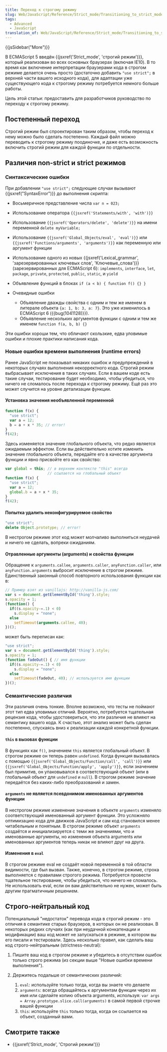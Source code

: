 ```yaml
---
title: Переход к строгому режиму
slug: Web/JavaScript/Reference/Strict_mode/Transitioning_to_strict_mode
tags:
  - Advanced
  - JavaScript
translation_of: Web/JavaScript/Reference/Strict_mode/Transitioning_to_strict_mode
---
```

{{jsSidebar("More")}}

В ECMAScript 5 введён {{jsxref('Strict_mode', 'строгий режим')}}, который реализован во всех основных браузерах (включая IE10). В то время как включение интерпретации браузерами кода в строгом режиме делается очень просто (достаточно добавить `"use strict";` в верхней части вашего исходного кода), для адаптации уже существующего кода к строгому режиму потребуется немного больше работы.

Цель этой статьи: предоставить для разработчиков руководство по переходу к строгому режиму.

## Постепенный переход

Строгий режим был спроектирован таким образом, чтобы переход к нему можно было сделать постепенно. Каждый файл можно переводить к строгому режиму поодиночке, и даже есть возможность включить строгий режим для каждой функции по отдельности.

## Различия non-strict и strict режимов

### Синтаксические ошибки

При добавлении `"use strict";` следующие случаи вызывают {{jsxref("SyntaxError")}} до выполнения скрипта:

- Восьмеричное представление числа `var n = 023;`
- Использование оператора `{{jsxref('Statements/with', 'with')}}`
- Использование `{{jsxref('Operators/delete', 'delete')}}` на имени переменной `delete myVariable;`
- Использование `{{jsxref('Global_Objects/eval', 'eval')}}` или `{{jsxref('Functions/arguments', 'arguments')}}` как переменную или аргумент функции
- Использование одного из новых {{jsxref('Lexical_grammar', 'зарезервированных ключевых слов', 'Ключевые_слова')}} (зарезервированных для ECMAScript 6): `implements`, `interface`, `let`, `package`, `private`, `protected`, `public`, `static`, и `yield`
- Объявление функций в блоках `if (a < b) { function f() {} }`
- Очевидные ошибки

  - Объявление дважды свойства с одним и тем же именем в литерале объекта `{a: 1, b: 3, a: 7}`. Это уже изменилось в ECMAScript 6 ({{bug(1041128)}}).
  - Объявление нескольких аргументов функции с одним и тем же именем `function f(a, b, b) {}`

Эти ошибки хороши тем, что обличают скользкие, едва уловимые ошибки и плохие практики написания кода.

### Новые ошибки времени выполнения (runtime errors)

Ранее JavaScript не показывал никаких ошибок и предупреждений в некоторых случаях выполнения некорректного кода. Строгий режим выбрасывает исключения в таких случаях. Если в вашем коде есть такие случаи, тестирование будет необходимо, чтобы убедиться, что ничего не сломалось после перехода к строгому режиму. Ещё раз это может случится на уровне детализации функции.

#### Установка значения необъявленной переменной

```js
function f(x) {
  "use strict";
  var a = 12;
  b = a + x * 35; // error!
}
f(42);
```

Здесь изменяется значение глобального объекта, что редко является ожидаемым эффектом. Если вы действительно хотите изменить значение глобального объекта, передайте его в качестве аргумента функции и явно присвойте его как свойство:

```js
var global = this; // в верхнем контексте "this" всегда
                   // ссылается на глобальный объект
function f(x) {
  "use strict";
  var a = 12;
  global.b = a + x * 35;
}
f(42);
```

#### Попытка удалить неконфигурируемое свойство

```js
"use strict";
delete Object.prototype; // error!
```

В нестрогом режиме этот код может молчаливо выполниться неудачей и ничего не сделать, вопреки ожиданиям.

#### Отравленные аргументы (arguments) и свойства функции

Обращение к `arguments.callee`, `arguments.caller`, `anyFunction.caller`, или `anyFunction.arguments` выбросит исключение в строгом режиме. Единственный законный способ повторного использования функции как в:

```js
// Пример взят из vanillajs: http://vanilla-js.com/
var s = document.getElementById('thing').style;
s.opacity = 1;
(function() {
  if((s.opacity-=.1) < 0)
    s.display = "none";
  else
    setTimeout(arguments.callee, 40);
})();
```

может быть переписан как:

```js
"use strict";
var s = document.getElementById('thing').style;
s.opacity = 1;
(function fadeOut() { // имя функции
  if((s.opacity-=.1) < 0)
    s.display = "none";
  else
    setTimeout(fadeOut, 40); // используется имя функции
})();
```

### Семантические различия

Эти различия очень тонкие. Вполне возможно, что тесты не поймают этот тип едва уловимых отличий. Вероятно, потребуется тщательная рецензия кода, чтобы удостовериться, что эти различия не влияют на семантику вашего кода. К счастью, этот анализ может быть сделан постепенно, спускаясь вниз к реализации каждой конкретной функции.

#### `this` в вызовах функции

В функциях как `f()`, значением `this` является глобальный объект. В строгом режиме он теперь равен `undefined`. Когда функция вызывалась с помощью `{{jsxref('Global_Objects/Function/call', 'call')}}` или `{{jsxref('Global_Objects/Function/apply', 'apply')}}`, если значением был примитив, он упаковывался в соответствующий объект (или в глобальный объект для `undefined` и `null`). В строгом режиме значение передаётся без каких-либо преобразований и замен.

#### `arguments` не является псевдонимом именованных аргументов функции

В нестрогом режиме изменение значения в объекте `arguments` изменяло соответствующий именованный аргумент функции. Это усложняло оптимизацию кода для движков JavaScript и сам код становился менее читабельным и понятным. В строгом режиме объект `arguments` создаётся и инициализируется с теми же значениями, что и именованные аргументы, но изменения объекта arguments или именованных аргументов теперь никак не влияют друг на друга.

#### Изменения в `eval`

В строгом режиме eval не создаёт новой переменной в той области видимости, где был вызван. Также, конечно, в строгом режиме, строка выполняется с правилами строгого режима. Потребуется провести тщательное тестирование, чтобы убедиться, что ничего не сломалось. Не использовать eval, если он вам действительно не нужен, может быть другим прагматичным решением.

## Строго-нейтральный код

Потенциальный "недостаток" перевода кода в строгий режим - это отличия в семантике старых браузеров, в которых он не реализован. В некоторых редких случаях (как при неудачной конкатенации и модификации) ваш код может не запускаться в режиме, в котором вы его писали и тестировали. Здесь несколько правил, как сделать ваш код строго-нейтральным (strictness-neutral):

1.  Пишите ваш код в строгом режиме и убедитесь в отсутствии ошибок только строго режима (из секции выше "Новые ошибки времени выполнения").
2.  Держитесь подальше от семантических различий:

    1.  `eval`: используйте только тогда, когда вы знаете что делаете
    2.  `arguments`: всегда обращайтесь к аргументам функции через их имя или сделайте копию объекта arguments, используя:
        `var args = Array.prototype.slice.call(arguments)`
        в самой первой строчке вашей функции
    3.  `this`: используйте `this` только тогда, когда он ссылается на объект, созданный вами.

## Смотрите также

- {{jsxref('Strict_mode', 'Строгий режим')}}
